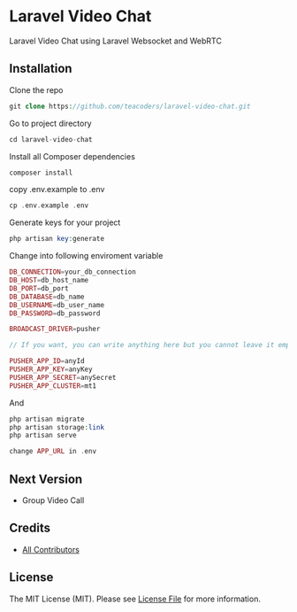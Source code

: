 # Laravel Video Chat
Laravel Video Chat using Laravel Websocket and WebRTC

## Installation

Clone the repo
```php
git clone https://github.com/teacoders/laravel-video-chat.git
```

Go to project directory
```php
cd laravel-video-chat
```
Install all Composer dependencies
```php
composer install
```

copy .env.example to .env
```php
cp .env.example .env
```

Generate keys for your project
```php
php artisan key:generate
```

Change into following enviroment variable
```php
DB_CONNECTION=your_db_connection
DB_HOST=db_host_name
DB_PORT=db_port
DB_DATABASE=db_name
DB_USERNAME=db_user_name
DB_PASSWORD=db_password

BROADCAST_DRIVER=pusher

// If you want, you can write anything here but you cannot leave it empty

PUSHER_APP_ID=anyId 
PUSHER_APP_KEY=anyKey
PUSHER_APP_SECRET=anySecret
PUSHER_APP_CLUSTER=mt1
```

And 
```php 
php artisan migrate
php artisan storage:link
php artisan serve

change APP_URL in .env
```

## Next Version

- Group Video Call

## Credits

- [All Contributors](../../contributors)

## License

The MIT License (MIT). Please see [License File](LICENSE.md) for more information.
